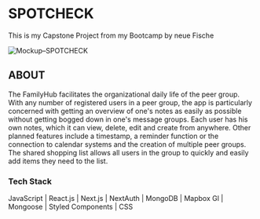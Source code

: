 # SPOTCHECK

This is my Capstone Project from my Bootcamp by neue Fische

![Mockup–SPOTCHECK](https://res.cloudinary.com/dac3s5ere/image/upload/v1673949722/mysurfspot/smartmockups_ld028hn4_b0y8xh.jpg)

## ABOUT

The FamilyHub facilitates the organizational daily life of the peer group. With any number of registered users in a peer group, the app is particularly concerned with getting an overview of one's notes as easily as possible without getting bogged down in one's message groups. Each user has his own notes, which it can view, delete, edit and create from anywhere. Other planned features include a timestamp, a reminder function or the connection to calendar systems and the creation of multiple peer groups. The shared shopping list allows all users in the group to quickly and easily add items they need to the list.

### Tech Stack

JavaScript | React.js | Next.js | NextAuth | MongoDB | Mapbox Gl | Mongoose | Styled Components | CSS
